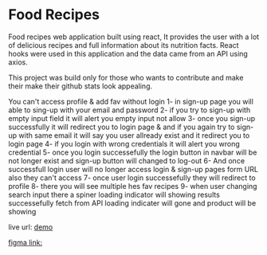 #  Food Recipes

Food recipes web application built using react, It provides the user with a lot of delicious recipes and full information about its nutrition facts. React hooks were used in this application and the data came from an API using axios.

This project was build only for those who wants to contribute and make their make their github stats look appealing.

You can't access profile & add fav without login
1- in sign-up page you will able to sing-up with your email and password
2- if you try to sign-up with empty input field it will alert you empty input not allow
3- once you sign-up successfully it will redirect you to login page & and if you again try to sign-up with same email it will say you user allready exist and it redirect you to login page
4- if you login with wrong credentials it will alert you wrong credential
5- once you login successefully the login button in navbar will be not longer exist and sign-up button will changed to log-out
6- And once successfull login user will no longer access login & sign-up pages form URL also they can't access
7- once user login successefully they will redirect to profile
8- there you will see multiple hes fav recipes
9- when user changing search input there a spiner loading indicator will showing results successefully fetch from API loading indicater will gone and product will be showing



live url: [demo](https://foodrecipeorange.netlify.app/)

 [figma link:](https://www.figma.com/file/nPjr0PeomWUGpmyM1TSITf/Untitled?node-id=0%3A1&t=HX43Jx9pGIhEMVBl-0)

